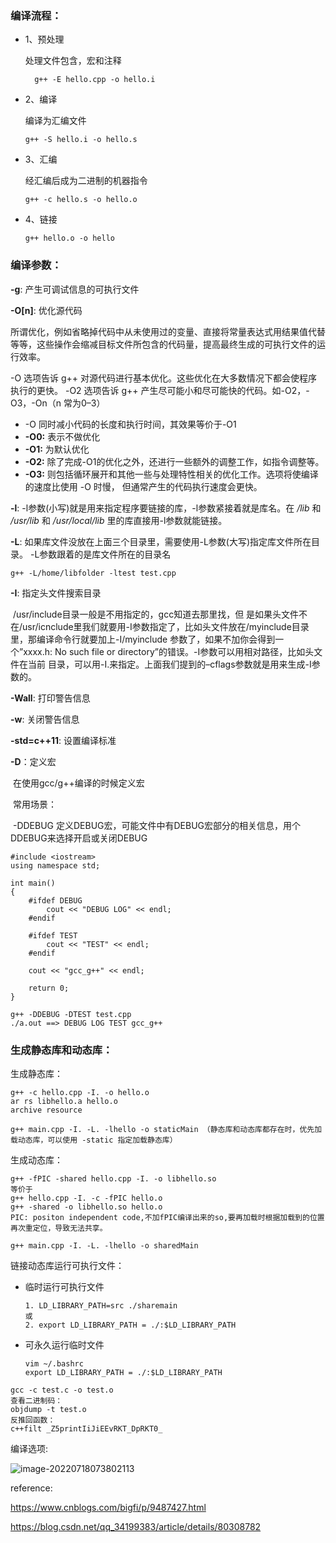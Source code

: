 ### 编译流程：

- 1、预处理

  处理文件包含，宏和注释
  ```
	g++ -E hello.cpp -o hello.i
	```

- 2、编译

  编译为汇编文件

  ```
  g++ -S hello.i -o hello.s
  ```

- 3、汇编

  经汇编后成为二进制的机器指令

  ```
  g++ -c hello.s -o hello.o
  ```

- 4、链接

  ```
  g++ hello.o -o hello
  ```

### 编译参数：

**-g**: 产生可调试信息的可执行文件

**-O[n]**: 优化源代码

所谓优化，例如省略掉代码中从未使用过的变量、直接将常量表达式用结果值代替等等，这些操作会缩减目标文件所包含的代码量，提高最终生成的可执行文件的运行效率。

-O 选项告诉 g++ 对源代码进行基本优化。这些优化在大多数情况下都会使程序执行的更快。 -O2 选项告诉 g++ 产生尽可能小和尽可能快的代码。如-O2，-O3，-On（n 常为0–3）

   + -O 同时减小代码的长度和执行时间，其效果等价于-O1
   +  **-O0:** 表示不做优化
   +  **-O1:** 为默认优化
   +  **-O2:** 除了完成-O1的优化之外，还进行一些额外的调整工作，如指令调整等。
   +  **-O3:** 则包括循环展开和其他一些与处理特性相关的优化工作。选项将使编译的速度比使用 -O 时慢， 但通常产生的代码执行速度会更快。

**-l**: -l参数(小写)就是用来指定程序要链接的库，-l参数紧接着就是库名。在 */lib* 和 */usr/lib* 和 */usr/local/lib* 里的库直接用-l参数就能链接。

**-L**: 如果库文件没放在上面三个目录里，需要使用-L参数(大写)指定库文件所在目录。 -L参数跟着的是库文件所在的目录名

```
g++ -L/home/libfolder -ltest test.cpp
```

**-I**: 指定头文件搜索目录

​	/usr/include目录一般是不用指定的，gcc知道去那里找，但 是如果头文件不在/usr/icnclude里我们就要用-I参数指定了，比如头文件放在/myinclude目录里，那编译命令行就要加上-I/myinclude 参数了，如果不加你会得到一个”xxxx.h: No such file or directory”的错误。-I参数可以用相对路径，比如头文件在当前 目录，可以用-I.来指定。上面我们提到的–cflags参数就是用来生成-I参数的。

**-Wall**: 打印警告信息

**-w**: 关闭警告信息

**-std=c++11**: 设置编译标准

**-D**：定义宏

​	在使用gcc/g++编译的时候定义宏

​	常用场景：

​	-DDEBUG 定义DEBUG宏，可能文件中有DEBUG宏部分的相关信息，用个DDEBUG来选择开启或关闭DEBUG

```
#include <iostream>
using namespace std;

int main()
{
    #ifdef DEBUG
        cout << "DEBUG LOG" << endl;
    #endif

    #ifdef TEST
        cout << "TEST" << endl;
    #endif

    cout << "gcc_g++" << endl;

    return 0;
}
```

```
g++ -DDEBUG -DTEST test.cpp
./a.out ==> DEBUG LOG TEST gcc_g++
```

### 生成静态库和动态库：

生成静态库：

```
g++ -c hello.cpp -I. -o hello.o
ar rs libhello.a hello.o
archive resource

g++ main.cpp -I. -L. -lhello -o staticMain （静态库和动态库都存在时，优先加载动态库，可以使用 -static 指定加载静态库）
```

生成动态库：

```
g++ -fPIC -shared hello.cpp -I. -o libhello.so
等价于
g++ hello.cpp -I. -c -fPIC hello.o
g++ -shared -o libhello.so hello.o
PIC: positon independent code,不加fPIC编译出来的so,要再加载时根据加载到的位置再次重定位，导致无法共享。

g++ main.cpp -I. -L. -lhello -o sharedMain
```

链接动态库运行可执行文件：

+ 临时运行可执行文件

  ```
  1. LD_LIBRARY_PATH=src ./sharemain
  或
  2. export LD_LIBRARY_PATH = ./:$LD_LIBRARY_PATH
  ```

+ 可永久运行临时文件

  ```
  vim ~/.bashrc
  export LD_LIBRARY_PATH = ./:$LD_LIBRARY_PATH
  ```




```
gcc -c test.c -o test.o
查看二进制码：
objdump -t test.o
反推回函数：
c++filt _Z5printIiJiEEvRKT_DpRKT0_
```



编译选项:

![image-20220718073802113](image/image-20220718073802113.png)

reference:

https://www.cnblogs.com/bigfi/p/9487427.html

https://blog.csdn.net/qq_34199383/article/details/80308782

